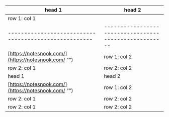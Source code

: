 | head 1                                                                                                                                                                                                                                                                                                                                                                                                                                                                  | head 2                                                                                                                                                                                                                                                                                                                                                                                                                                                                  |
| ----------------------------------------------------------------------------------------------------------------------------------------------------------------------------------------------------------------------------------------------------------------------------------------------------------------------------------------------------------------------------------------------------------------------------------------------------------------------- | ----------------------------------------------------------------------------------------------------------------------------------------------------------------------------------------------------------------------------------------------------------------------------------------------------------------------------------------------------------------------------------------------------------------------------------------------------------------------- |
| row 1: col 1                                                                                                                                                                                                                                                                                                                                                                                                                                                            | | head 1                                                | head 2                                                |
| ----------------------------------------------------- | ----------------------------------------------------- |
| [https://notesnook.com/](<https://notesnook.com/> "") | row 1: col 2                                          |
| row 2: col 1                                          | row 2: col 2                                          | |
| head 1                                                                                                                                                                                                                                                                                                                                                                                                                                                                  | head 2                                                                                                                                                                                                                                                                                                                                                                                                                                                                  |
| [https://notesnook.com/](<https://notesnook.com/> "")                                                                                                                                                                                                                                                                                                                                                                                                                   | row 1: col 2                                                                                                                                                                                                                                                                                                                                                                                                                                                            |
| row 2: col 1                                                                                                                                                                                                                                                                                                                                                                                                                                                            | row 2: col 2                                                                                                                                                                                                                                                                                                                                                                                                                                                            |
| row 2: col 1                                                                                                                                                                                                                                                                                                                                                                                                                                                            | row 2: col 2                                                                                                                                                                                                                                                                                                                                                                                                                                                            |